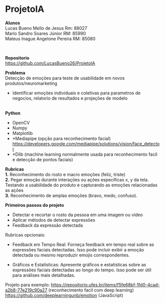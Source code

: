 # ProjetoIA

<b>Alunos</b><br>
Lucas Bueno Mello de Jesus Rm: 88027<br>
Marlo Sandro Soares Júnior RM: 85990<br>
Mateus Inague Angelone Pereira RM: 85080<br>

<br>

<b>Repositorio</b><br>
https://github.com/LucasBueno26/ProjetoIA	


<b>Problema</b><br>
Detecção de emoções para teste de usabilidade em novos produtos/neuromarketing <br>
  + Identificar emoções individuais e coletivas para parametros de negocios, relatorio de resultados e projeções de modelo	<br><br>

  <b>Python</b> 
- OpenCV
- Numpy
- Matplotlib
- *Mediapipe (opção para reconhecimento facial) https://developers.google.com/mediapipe/solutions/vision/face_detector
- *Dlib (machine learning normalmente usada para reconhecimento facil e detecção de pontos faciais)
  
<b>Rubricas</b><br>
<b>1.</b> Reconhecimento do rosto e macro emoções (feliz, triste)<br>
<b>2.</b> Pegar emoção durante interações ou ações específicas x, y da tela. Testando a usabilidade do produto e capturando as emoções relacionadas as ações<br>
<b>3.</b> Reconhecimento de amplas emoções (bravo, medo, confuso). <br>

<b>Primeiros passos do projeto</b>
- Detectar e recortar o rosto da pessoa em uma imagem ou vídeo
- Aplicar métodos de detectar expressões
- Feedback da expressão detectada

Rubricas opcionais:

- Feedback em Tempo Real: Forneça feedback em tempo real sobre as expressões faciais detectadas.
Isso pode incluir exibir a emoção detectada ou mesmo reproduzir emojis correspondentes.

- Gráficos e Estatísticas: Apresente gráficos e estatísticas sobre as expressões faciais detectadas ao longo do tempo.
Isso pode ser útil para análises mais detalhadas.

Projeto para exemplo: https://repositorio.ufes.br/items/f5fe68bf-1fd0-4cad-a2b8-77e219c90a27 (reconhecimento facil com deep learning)
                      https://github.com/deeplearningunb/emotion (JavaScript)

